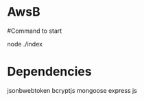 # AwsB

#Command to start 

node ./index


# Dependencies
jsonbwebtoken
bcryptjs
mongoose 
express js 
